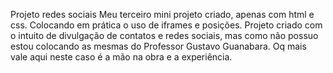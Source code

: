 Projeto redes sociais
Meu terceiro mini projeto criado, apenas com html e css. Colocando em prática o uso de iframes e posições. Projeto criado com o intuito de divulgação de contatos e redes sociais, mas como não possuo estou colocando as mesmas do Professor Gustavo Guanabara. Oq mais vale aqui neste caso é a mão na obra e a experiência. 
